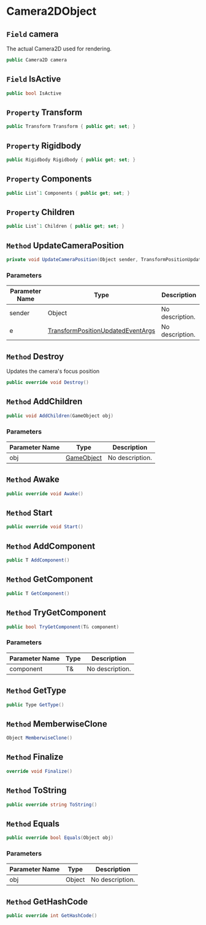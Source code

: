 # Camera2DObject

## `Field` camera
The actual Camera2D used for rendering.
```csharp
public Camera2D camera
```


## `Field` IsActive

```csharp
public bool IsActive
```


## `Property` Transform

```csharp
public Transform Transform { public get; set; }
```


## `Property` Rigidbody

```csharp
public Rigidbody Rigidbody { public get; set; }
```


## `Property` Components

```csharp
public List`1 Components { public get; set; }
```


## `Property` Children

```csharp
public List`1 Children { public get; set; }
```


## `Method` UpdateCameraPosition

```csharp
private void UpdateCameraPosition(Object sender, TransformPositionUpdatedEventArgs e)
```
### Parameters

| Parameter Name | Type | Description |
| --------- | --------- | --------- |
| sender | Object | No description. |
| e | [TransformPositionUpdatedEventArgs](https://thiagomvas.github.io/GameEngine/Core/Types/TransformPositionUpdatedEventArgs.html) | No description. |


## `Method` Destroy
Updates the camera's focus position
```csharp
public override void Destroy()
```


## `Method` AddChildren

```csharp
public void AddChildren(GameObject obj)
```
### Parameters

| Parameter Name | Type | Description |
| --------- | --------- | --------- |
| obj | [GameObject](https://thiagomvas.github.io/GameEngine/Entities/GameObject.html) | No description. |


## `Method` Awake

```csharp
public override void Awake()
```


## `Method` Start

```csharp
public override void Start()
```


## `Method` AddComponent

```csharp
public T AddComponent()
```


## `Method` GetComponent

```csharp
public T GetComponent()
```


## `Method` TryGetComponent

```csharp
public bool TryGetComponent(T& component)
```
### Parameters

| Parameter Name | Type | Description |
| --------- | --------- | --------- |
| component | T& | No description. |


## `Method` GetType

```csharp
public Type GetType()
```


## `Method` MemberwiseClone

```csharp
Object MemberwiseClone()
```


## `Method` Finalize

```csharp
override void Finalize()
```


## `Method` ToString

```csharp
public override string ToString()
```


## `Method` Equals

```csharp
public override bool Equals(Object obj)
```
### Parameters

| Parameter Name | Type | Description |
| --------- | --------- | --------- |
| obj | Object | No description. |


## `Method` GetHashCode

```csharp
public override int GetHashCode()
```

